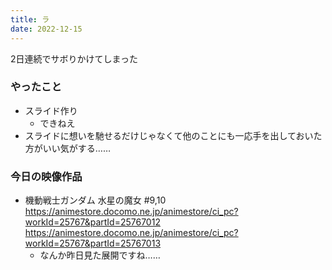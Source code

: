```yaml
---
title: ラ
date: 2022-12-15
---
```


2日連続でサボりかけてしまった

### やったこと
+ スライド作り
  + できねえ
+ スライドに想いを馳せるだけじゃなくて他のことにも一応手を出しておいた方がいい気がする……

### 今日の映像作品
+ 機動戦士ガンダム 水星の魔女 #9,10 <https://animestore.docomo.ne.jp/animestore/ci_pc?workId=25767&partId=25767012> <https://animestore.docomo.ne.jp/animestore/ci_pc?workId=25767&partId=25767013>
  + なんか昨日見た展開ですね……
